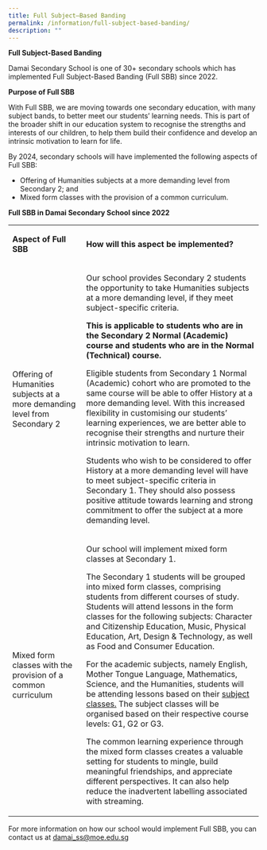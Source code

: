 ```yaml
---
title: Full Subject–Based Banding
permalink: /information/full-subject-based-banding/
description: ""
---
```

<p><strong>Full Subject-Based Banding</strong></p>
<p>Damai Secondary School is one of 30+ secondary schools which has implemented Full Subject-Based Banding (Full SBB) since 2022.</p>
<p><strong>Purpose of Full SBB</strong></p>
<p>With Full SBB, we are moving towards one secondary education, with many subject bands, to better meet our students’ learning needs. This is part of the broader shift in our education system to recognise the strengths and interests of our children, to help them build their confidence and develop an intrinsic motivation to learn for life.</p>
<p>By 2024, secondary schools will have implemented the following aspects of Full SBB:</p>
<ul type="disc">
<li>Offering of Humanities subjects at a more demanding level from Secondary 2; and</li>
<li>Mixed form classes with the provision of a common curriculum.</li>
</ul>
<p><strong>Full SBB in Damai Secondary School since 2022</strong></p>
<table>
<tbody>
<tr>
<td width="149">
<p><strong>Aspect of Full SBB</strong></p>
</td>
<td width="416">
<p><strong>How will this aspect be implemented?</strong></p>
</td>
</tr>
<tr>
<td width="149">
<p>Offering of Humanities subjects at a more demanding level from Secondary 2</p>
</td>
<td width="416">
<p>Our school provides Secondary 2 students the opportunity to take Humanities subjects at a more demanding level, if they meet subject-specific criteria.</p>
<p><strong>This is applicable to students who are in the Secondary 2 Normal (Academic) course and students who are in the Normal (Technical) course.</strong></p>
<p>Eligible students from Secondary 1 Normal (Academic) cohort who are promoted to the same course will be able to offer History at a more demanding level. With this increased flexibility in customising our students’ learning experiences, we are better able to recognise their strengths and nurture their intrinsic motivation to learn.</p>
<p>Students who wish to be considered to offer History at a more demanding level will have to meet subject-specific criteria in Secondary 1. They should also possess positive attitude towards learning and strong commitment to offer the subject at a more demanding level.</p>
</td>
</tr>
<tr>
<td width="149">
<p>Mixed form classes with the provision of a common curriculum</p>
</td>
<td width="416">
<p>Our school will implement mixed form classes at Secondary 1.</p>
	
<p>The Secondary 1 students will be grouped into mixed form classes, comprising students from different courses of study. Students will attend lessons in the form classes for the following subjects: Character and Citizenship Education, Music, Physical Education, Art, Design &amp; Technology, as well as Food and Consumer Education.</p>
<p>For the academic subjects, namely English, Mother Tongue Language, Mathematics, Science, and the Humanities, students will be attending lessons based on their&nbsp;<u>subject classes.</u> The subject classes will be organised based on their respective course levels: G1, G2 or G3.</p>
<p>The common learning experience through the mixed form classes creates a valuable setting for students to mingle, build meaningful friendships, and appreciate different perspectives. It can also help reduce the inadvertent labelling associated with streaming.</p>
</td>
</tr>
</tbody>
</table>
<p>For more information on how our school would implement Full SBB, you can contact us at&nbsp;<a href="mailto:damai_ss@moe.edu.sg">damai_ss@moe.edu.sg</a></p>